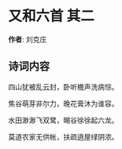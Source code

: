 # 又和六首  其二

**作者**: 刘克庄

## 诗词内容

四山犹被乱云封，卧听檐声洗病悰。

焦谷萌芽非尔力，晚花膏沐为谁容。

水田渺渺飞双鹭，晹谷徐徐起六龙。

莫道农家无供帐，扶疏遶屋绿阴浓。

